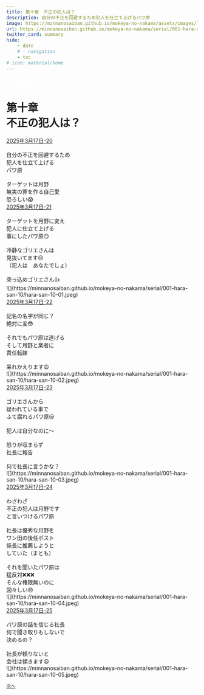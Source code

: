 ```yaml
---
title: 第十章　不正の犯人は？
description: 自分の不正を回避するため犯人を仕立て上げるパワ原
image: https://minnanosaiban.github.io/mokeya-no-nakama/assets/images/logo.png
url: https://minnanosaiban.github.io/mokeya-no-nakama/serial/001-hara-san-10/
twitter_card: summary
hide:
    - date
    # - navigation
    - toc
# icon: material/home
---
```


<p style="margin: 0em;">
  <a href="https://twitter.com/share?url=https://minnanosaiban.github.io/mokeya-no-nakama/serial/001-hara-san-10/ &text=第十章　不正の犯人は？（自分の不正を回避するため犯人を仕立て上げるパワ原）"
     target="_blank" class="bdg-dark" style="color: #FFFFFF;">
    X - Twitterでシェア
  </a>
</p>

<h1 class="center-h">
第十章<br>不正の犯人は？
</h1>

<div class="margin-note">
<a href="https://x.com/uNjQzdmj9c99431/status/1901614362009456750" target="_blank">
  <i class="fa-brands fa-x-twitter"></i> 2025年3月17日-20
</a><br>
<br>
自分の不正を回避するため<br>
犯人を仕立て上げる<br>
パワ原<br>
<br>
ターゲットは月野<br>
無実の罪を作る自己愛<br>
恐ろしい😱<br>
<a href="https://x.com/uNjQzdmj9c99431/status/1901614791946629553" target="_blank">
  <i class="fa-brands fa-x-twitter"></i> 2025年3月17日-21
</a><br>
<br>
ターゲットを月野に変え<br>
犯人に仕立て上げる<br>
事にしたパワ原😏<br>
<br>
冷静なゴリエさんは<br>
見抜いてます😑<br>
（犯人は　あなたでしょ）<br>
<br>
突っ込めゴリエさん👍<br>
</div>
<div class="center" markdown>
![](https://minnanosaiban.github.io/mokeya-no-nakama/serial/001-hara-san-10/hara-san-10-01.jpeg)
</div>


<div class="margin-note">
<a href="https://x.com/uNjQzdmj9c99431/status/1901614940601074128" target="_blank">
  <i class="fa-brands fa-x-twitter"></i> 2025年3月17日-22
</a><br>
<br>
記名の名字が同じ？<br>
絶対に変😳<br>
<br>
それでもパワ原は逃げる<br>
そして月野と業者に<br>
責任転嫁<br>
<br>
呆れかえります😩<br>
</div>
<div class="center" markdown>
![](https://minnanosaiban.github.io/mokeya-no-nakama/serial/001-hara-san-10/hara-san-10-02.jpeg)
</div>


<div class="margin-note">
<a href="https://x.com/uNjQzdmj9c99431/status/1901615544593428627" target="_blank">
  <i class="fa-brands fa-x-twitter"></i> 2025年3月17日-23
</a><br>
<br>
ゴリエさんから<br>
疑われている事で<br>
ふて腐れるパワ原😒<br>
<br>
犯人は自分なのに～<br>
<br>
怒りが収まらず<br>
社長に報告<br>
<br>
何で社長に言うかな？<br>
</div>
<div class="center" markdown>
![](https://minnanosaiban.github.io/mokeya-no-nakama/serial/001-hara-san-10/hara-san-10-03.jpeg)
</div>


<div class="margin-note">
<a href="https://x.com/uNjQzdmj9c99431/status/1901616306379792467" target="_blank">
  <i class="fa-brands fa-x-twitter"></i> 2025年3月17日-24
</a><br>
<br>
わざわざ<br>
不正の犯人は月野です<br>
と言いつけるパワ原<br>
<br>
社長は優秀な月野を<br>
ワン田の後任ポスト<br>
係長に推薦しようと<br>
していた（まとも）<br>
<br>
それを聞いたパワ原は<br>
猛反対❌❌❌<br>
そんな権限無いのに<br>
図々しい😠<br>
</div>
<div class="center" markdown>
![](https://minnanosaiban.github.io/mokeya-no-nakama/serial/001-hara-san-10/hara-san-10-04.jpeg)
</div>


<div class="margin-note">
<a href="https://x.com/uNjQzdmj9c99431/status/1901616433760756141" target="_blank">
  <i class="fa-brands fa-x-twitter"></i> 2025年3月17日-25
</a><br>
<br>
パワ原の話を信じる社長<br>
何で聞き取りもしないで<br>
決めるの？<br>
<br>
社長が頼りないと<br>
会社は傾きます😩<br>
</div>
<div class="center" markdown>
![](https://minnanosaiban.github.io/mokeya-no-nakama/serial/001-hara-san-10/hara-san-10-05.jpeg)
</div>

<p class="center" style="font-size: 0.85em;">
  <a href="https://minnanosaiban.github.io/mokeya-no-nakama/serial/001-hara-san-11/" style="text-decoration: underline;">
    次へ
  </a>
</p>